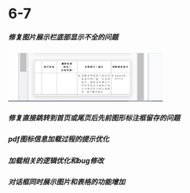 # 6-7

##### 修复图片展示栏底部显示不全的问题

![image-20240607093630433](../assets/image-20240607093630433.png)

##### 修复直接跳转到首页或尾页后先前图形标注框留存的问题

##### pdf图标信息加载过程的提示优化

##### 加载相关的逻辑优化和bug修改

##### 对话框同时展示图片和表格的功能增加